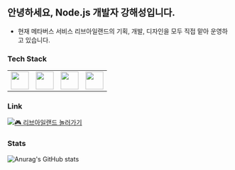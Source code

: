 ## 안녕하세요, Node.js 개발자 강해성입니다.

- 현재 메타버스 서비스 리브아일랜드의 기획, 개발, 디자인을 모두 직접 맡아 운영하고 있습니다.


### Tech Stack

<table>
  <tr>
    <td><img src="https://cdn.jsdelivr.net/gh/devicons/devicon/icons/typescript/typescript-original.svg" width="40"/></td>
    <td><img src="https://cdn.jsdelivr.net/gh/devicons/devicon/icons/nestjs/nestjs-original.svg" width="40"/></td>
    <td><img src="https://cdn.jsdelivr.net/gh/devicons/devicon/icons/postgresql/postgresql-original.svg" width="40"/></td>
    <td><img src="https://cdn.jsdelivr.net/gh/devicons/devicon/icons/react/react-original.svg" width="40"/></td>
  </tr>
</table>

### Link

[![🎮 리브아일랜드 놀러가기](https://img.shields.io/badge/🎮_리브아일랜드_놀러가기-00c896?style=for-the-badge)](https://livisland.com)

### Stats

![Anurag's GitHub stats](https://github-readme-stats.vercel.app/api?username=koh1260&show_icons=true&theme=dark)
